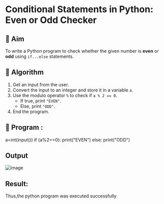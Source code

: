 # Conditional Statements in Python: Even or Odd Checker

## 🎯 Aim
To write a Python program to check whether the given number is **even** or **odd** using `if...else` statements.

## 🧠 Algorithm
1. Get an input from the user.
2. Convert the input to an integer and store it in a variable `a`.
3. Use the modulo operator `%` to check if `a % 2 == 0`.
   - If true, print `"EVEN"`.
   - Else, print `"ODD"`.
4. End the program.

## 🧾 Program :
a=int(input())
if (a%2==0):
    print("EVEN")
else:
    print("ODD")

## Output
![image](https://github.com/user-attachments/assets/d038233d-cdeb-4d4e-a0a3-21a94f5341a4)


## Result:
Thus,the python program was executed successfully
